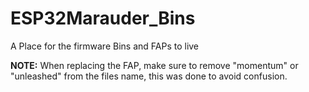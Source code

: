 # ESP32Marauder_Bins
A Place for the firmware Bins and FAPs to live

**NOTE:** When replacing the FAP, make sure to remove "momentum" or "unleashed" from the files name, this was done to avoid confusion.
